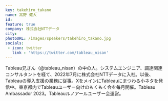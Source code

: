 ```yaml
---
key: takehiro_takano
name: 高野 健大
id: 
feature: true
company: 株式会社NTTデータ
city: 
photoURL: /images/speakers/takehiro_takano.jpg
socials:
 - icon: twitter
   link : 'https://twitter.com/tableau_nisan'
---
```

Tableau兄さん（@tableau_nisan）の中の人。システムエンジニア、調達関連コンサルタントを経て、2022年7月に株式会社NTTデータに入社。以後、Tableauの導入支援の業務に従事。XをメインにTableauにまつわる小ネタを発信中。東京都内でTableauユーザー向けのもくもく会を毎月開催。Tableau Ambassador 2023。Tableauルノアールユーザー会運営。